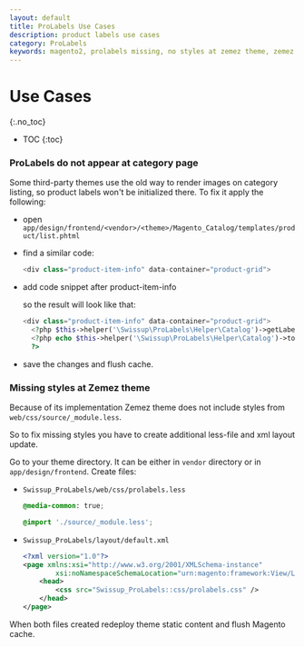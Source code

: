 ```yaml
---
layout: default
title: ProLabels Use Cases
description: product labels use cases
category: ProLabels
keywords: magento2, prolabels missing, no styles at zemez theme, zemez theme
---
```


# Use Cases
{:.no_toc}

* TOC
{:toc}

### ProLabels do not appear at category page

Some third-party themes use the old way to render images on category listing, so product labels won't be initialized there. To fix it apply the following:

 -  open `app/design/frontend/<vendor>/<theme>/Magento_Catalog/templates/product/list.phtml`

 -  find a similar code:

    ```php
    <div class="product-item-info" data-container="product-grid">
    ```

 -  add code snippet after product-item-info <div> so the result will look like that:

    ```php
    <div class="product-item-info" data-container="product-grid">
      <?php $this->helper('\Swissup\ProLabels\Helper\Catalog')->getLabels($_product); ?>
      <?php echo $this->helper('\Swissup\ProLabels\Helper\Catalog')->toHtmlProductLabels($_product->getId());
      ?>
    ```

 -  save the changes and flush cache.

### Missing styles at Zemez theme

Because of its implementation Zemez theme does not include styles from `web/css/source/_module.less`.

So to fix missing styles you have to create additional less-file and xml layout update.

Go to your theme directory. It can be either in `vendor` directory or in `app/design/frontend`. Create files:

 -  `Swissup_ProLabels/web/css/prolabels.less`

    ```css
    @media-common: true;

    @import './source/_module.less';
    ```

 -  `Swissup_ProLabels/layout/default.xml`

    ```xml
    <?xml version="1.0"?>
    <page xmlns:xsi="http://www.w3.org/2001/XMLSchema-instance"
            xsi:noNamespaceSchemaLocation="urn:magento:framework:View/Layout/etc/page_configuration.xsd">
        <head>
            <css src="Swissup_ProLabels::css/prolabels.css" />
        </head>
    </page>
    ```

When both files created redeploy theme static content and flush Magento cache.

